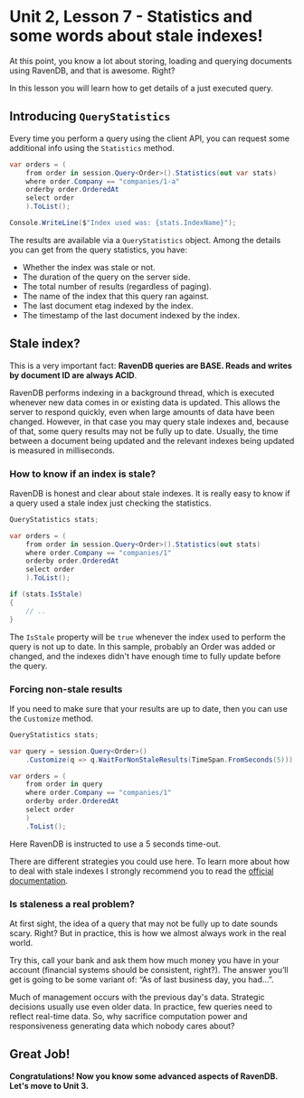 # Unit 2, Lesson 7 - Statistics and some words about stale indexes!

At this point, you know a lot about storing, loading and querying documents using
RavenDB, and that is awesome. Right?

In this lesson you will learn how to get details of a just executed query.  

## Introducing `QueryStatistics`

Every time you perform a query using the client API, you can request
some additional info using the `Statistics` method.

````csharp
var orders = (
    from order in session.Query<Order>().Statistics(out var stats)
    where order.Company == "companies/1-a"
    orderby order.OrderedAt
    select order
    ).ToList();

Console.WriteLine($"Index used was: {stats.IndexName}");
````

The results are available via a `QueryStatistics` object.
Among the details you can get from the query statistics, you have:

* Whether the index was stale or not.
* The duration of the query on the server side.
* The total number of results (regardless of paging).
* The name of the index that this query ran against.
* The last document etag indexed by the index.
* The timestamp of the last document indexed by the index.

## Stale index?

This is a very important fact: **RavenDB queries are BASE. Reads and writes by document ID are always ACID**.

RavenDB performs indexing in a background thread, which is executed whenever new data comes in
or existing data is updated. This allows the server to respond quickly, even when large
amounts of data have been changed. However, in that case you may query stale indexes and, because
of that, some query results may not be fully up to date. Usually, the time between a document being
updated and the relevant indexes being updated is measured in milliseconds.

### How to know if an index is stale?

RavenDB is honest and clear about stale indexes. It is really easy to know if a query used a
stale index just checking the statistics.

````csharp
QueryStatistics stats;

var orders = (
    from order in session.Query<Order>().Statistics(out stats)
    where order.Company == "companies/1"
    orderby order.OrderedAt
    select order
    ).ToList();

if (stats.IsStale)
{
    // ..
}
````

The `IsStale` property will be `true` whenever the index used to perform the query is not
up to date. In this sample, probably an Order was added or changed, and the indexes didn't
have enough time to fully update before the query.

### Forcing non-stale results

If you need to make sure that your results are up to date, then you can use the `Customize` method.

````csharp
QueryStatistics stats;

var query = session.Query<Order>()
    .Customize(q => q.WaitForNonStaleResults(TimeSpan.FromSeconds(5)));

var orders = (
    from order in query
    where order.Company == "companies/1"
    orderby order.OrderedAt
    select order
    )
    .ToList();
````

Here RavenDB is instructed to use a 5 seconds time-out.

There are different strategies you could use here. To learn more about how to deal with stale indexes
I strongly recommend you to read the [official documentation](https://ravendb.net/docs/article-page/latest/csharp/indexes/stale-indexes).

### Is staleness a real problem?
At first sight, the idea of a query that may not be fully up to date sounds scary. Right?
But in practice, this is how we almost always work in the real world.

Try this, call your bank and ask them how much money you have in your account (financial systems should be
consistent, right?). The answer you’ll get is going to be some variant of: “As of last business day, you had…”.

Much of management occurs with the previous day's data. Strategic decisions usually use even older data.
In practice, few queries need to reflect real-time data. So, why sacrifice computation power and
responsiveness generating data which nobody cares about?

## Great Job!

**Congratulations! Now you know some advanced aspects of RavenDB. Let's move to Unit 3.**
